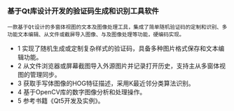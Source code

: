 ### 基于Qt库设计开发的验证码生成和识别工具软件
    一款基于Qt设计的多窗体视图的文本及图像处理工具，集成了简单随机验证码的定制和识别、多功能文本编辑、从文件或截屏导入图像、与及图像处理等功能，硬编码实现。
* 1 实现了随机生成或定制复杂样式的验证码，具备多种图片格式保存和文本编辑功能。<br>
* 2 从文件浏览器或屏幕截图导入外源图片并记录打开历史，支持主从多窗体视图的管理同步。<br>
* 3 获取手写体图像的HOG特征描述，采用K最近邻分类算法识别。<br>
* 4 基于OpenCV库的数字图像分析和处理操作。<br>
* 5 参考书籍《Qt5开发及实例》。<br>



